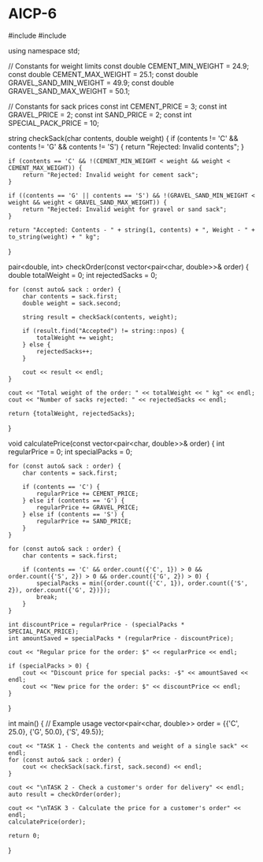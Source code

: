 # AICP-6
#include <iostream>
#include <vector>

using namespace std;

// Constants for weight limits
const double CEMENT_MIN_WEIGHT = 24.9;
const double CEMENT_MAX_WEIGHT = 25.1;
const double GRAVEL_SAND_MIN_WEIGHT = 49.9;
const double GRAVEL_SAND_MAX_WEIGHT = 50.1;

// Constants for sack prices
const int CEMENT_PRICE = 3;
const int GRAVEL_PRICE = 2;
const int SAND_PRICE = 2;
const int SPECIAL_PACK_PRICE = 10;

string checkSack(char contents, double weight) {
    if (contents != 'C' && contents != 'G' && contents != 'S') {
        return "Rejected: Invalid contents";
    }

    if (contents == 'C' && !(CEMENT_MIN_WEIGHT < weight && weight < CEMENT_MAX_WEIGHT)) {
        return "Rejected: Invalid weight for cement sack";
    }

    if ((contents == 'G' || contents == 'S') && !(GRAVEL_SAND_MIN_WEIGHT < weight && weight < GRAVEL_SAND_MAX_WEIGHT)) {
        return "Rejected: Invalid weight for gravel or sand sack";
    }

    return "Accepted: Contents - " + string(1, contents) + ", Weight - " + to_string(weight) + " kg";
}

pair<double, int> checkOrder(const vector<pair<char, double>>& order) {
    double totalWeight = 0;
    int rejectedSacks = 0;

    for (const auto& sack : order) {
        char contents = sack.first;
        double weight = sack.second;

        string result = checkSack(contents, weight);

        if (result.find("Accepted") != string::npos) {
            totalWeight += weight;
        } else {
            rejectedSacks++;
        }

        cout << result << endl;
    }

    cout << "Total weight of the order: " << totalWeight << " kg" << endl;
    cout << "Number of sacks rejected: " << rejectedSacks << endl;

    return {totalWeight, rejectedSacks};
}

void calculatePrice(const vector<pair<char, double>>& order) {
    int regularPrice = 0;
    int specialPacks = 0;

    for (const auto& sack : order) {
        char contents = sack.first;

        if (contents == 'C') {
            regularPrice += CEMENT_PRICE;
        } else if (contents == 'G') {
            regularPrice += GRAVEL_PRICE;
        } else if (contents == 'S') {
            regularPrice += SAND_PRICE;
        }
    }

    for (const auto& sack : order) {
        char contents = sack.first;

        if (contents == 'C' && order.count({'C', 1}) > 0 && order.count({'S', 2}) > 0 && order.count({'G', 2}) > 0) {
            specialPacks = min({order.count({'C', 1}), order.count({'S', 2}), order.count({'G', 2})});
            break;
        }
    }

    int discountPrice = regularPrice - (specialPacks * SPECIAL_PACK_PRICE);
    int amountSaved = specialPacks * (regularPrice - discountPrice);

    cout << "Regular price for the order: $" << regularPrice << endl;

    if (specialPacks > 0) {
        cout << "Discount price for special packs: -$" << amountSaved << endl;
        cout << "New price for the order: $" << discountPrice << endl;
    }
}

int main() {
    // Example usage
    vector<pair<char, double>> order = {{'C', 25.0}, {'G', 50.0}, {'S', 49.5}};
    
    cout << "TASK 1 - Check the contents and weight of a single sack" << endl;
    for (const auto& sack : order) {
        cout << checkSack(sack.first, sack.second) << endl;
    }

    cout << "\nTASK 2 - Check a customer's order for delivery" << endl;
    auto result = checkOrder(order);

    cout << "\nTASK 3 - Calculate the price for a customer's order" << endl;
    calculatePrice(order);

    return 0;
}
